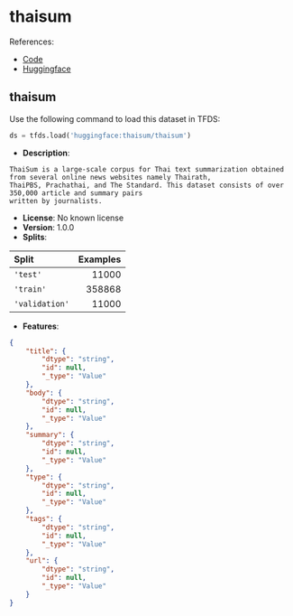 # thaisum

References:

*   [Code](https://github.com/huggingface/datasets/blob/master/datasets/thaisum)
*   [Huggingface](https://huggingface.co/datasets/thaisum)


## thaisum


Use the following command to load this dataset in TFDS:

```python
ds = tfds.load('huggingface:thaisum/thaisum')
```

*   **Description**:

```
ThaiSum is a large-scale corpus for Thai text summarization obtained from several online news websites namely Thairath,
ThaiPBS, Prachathai, and The Standard. This dataset consists of over 350,000 article and summary pairs
written by journalists.
```

*   **License**: No known license
*   **Version**: 1.0.0
*   **Splits**:

Split  | Examples
:----- | -------:
`'test'` | 11000
`'train'` | 358868
`'validation'` | 11000

*   **Features**:

```json
{
    "title": {
        "dtype": "string",
        "id": null,
        "_type": "Value"
    },
    "body": {
        "dtype": "string",
        "id": null,
        "_type": "Value"
    },
    "summary": {
        "dtype": "string",
        "id": null,
        "_type": "Value"
    },
    "type": {
        "dtype": "string",
        "id": null,
        "_type": "Value"
    },
    "tags": {
        "dtype": "string",
        "id": null,
        "_type": "Value"
    },
    "url": {
        "dtype": "string",
        "id": null,
        "_type": "Value"
    }
}
```


